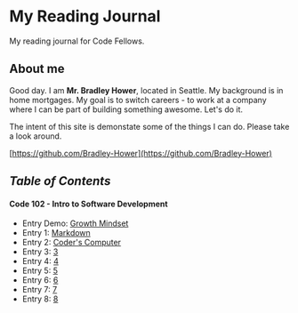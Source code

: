# My Reading Journal
My reading journal for Code Fellows.
## About me
Good day. I am **Mr. Bradley Hower**, located in Seattle. My background is in home mortgages. My goal is to switch careers - to work at a company where I can be part of building something awesome. Let's do it. 

The intent of this site is demonstate some of the things I can do. Please take a look around. 

[https://github.com/Bradley-Hower](https://github.com/Bradley-Hower)

## *Table of Contents*
#### Code 102 - Intro to Software Development

- Entry Demo: [Growth Mindset](https://bradley-hower.github.io/reading-notes/demo)
- Entry 1: [Markdown](https://bradley-hower.github.io/reading-notes/markdown)
- Entry 2: [Coder's Computer](https://bradley-hower.github.io/reading-notes/coders-computer)
- Entry 3: [3](https://bradley-hower.github.io/reading-notes/3)
- Entry 4: [4](https://bradley-hower.github.io/reading-notes/4)
- Entry 5: [5](https://bradley-hower.github.io/reading-notes/5)
- Entry 6: [6](https://bradley-hower.github.io/reading-notes/6)
- Entry 7: [7](https://bradley-hower.github.io/reading-notes/7)
- Entry 8: [8](https://bradley-hower.github.io/reading-notes/8)

